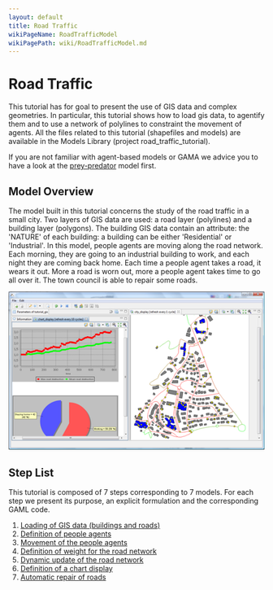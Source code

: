 ```yaml
---
layout: default
title: Road Traffic
wikiPageName: RoadTrafficModel
wikiPagePath: wiki/RoadTrafficModel.md
---
```

# Road Traffic



This tutorial has for goal to present the use of GIS data and complex geometries. In particular, this tutorial shows how to load gis data, to agentify them and to use a network of polylines to constraint the movement of agents. All the files related to this tutorial (shapefiles and models) are available in the Models Library (project road\_traffic\_tutorial).

If you are not familiar with agent-based models or GAMA we advice you to have a look at the [prey-predator](PredatorPrey) model first.






## Model Overview
The model built in this tutorial concerns the study of the road traffic in a small city. Two layers of GIS data are used: a road layer (polylines) and a building layer (polygons). The building GIS data contain an attribute: the 'NATURE' of each building: a building can be either 'Residential' or 'Industrial'. In this model, people agents are moving along the road network. Each morning, they are going to an industrial building to work, and each night they are coming back home. Each time a people agent takes a road, it wears it out. More a road is worn out, more a people agent takes time to go all over it. The town council is able to repair some roads.

![images/road_traffic.png](resources/images/tutorials/road_traffic.png)





## Step List

This tutorial is composed of 7 steps corresponding to 7 models. For each step we present its purpose, an explicit formulation and the corresponding GAML code.

  1. [Loading of GIS data (buildings and roads)](RoadTrafficModel_step1)
  1. [Definition of people agents](RoadTrafficModel_step2)
  1. [Movement of the people agents](RoadTrafficModel_step3)
  1. [Definition of weight for the road network](RoadTrafficModel_step4)
  1. [Dynamic update of the road network](RoadTrafficModel_step5)
  1. [Definition of a chart display](RoadTrafficModel_step6)
  1. [Automatic repair of roads](RoadTrafficModel_step7)
